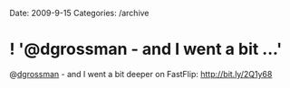 Date: 2009-9-15
Categories: /archive

# ! '@dgrossman - and I went a bit ...'

@<a href="http://twitter.com/dgrossman" class="aktt_username">dgrossman</a> - and I went a bit deeper on FastFlip: <a href="http://bit.ly/2Q1y68" rel="nofollow">http://bit.ly/2Q1y68</a>
